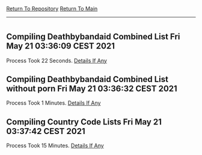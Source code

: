 [Return To Repository](https://github.com/bast69/piholeparser/)
[Return To Main](https://github.com/bast69/piholeparser/blob/master/RecentRunLogs/Mainlog.md)
____________________________________
# 
## Compiling Deathbybandaid Combined List Fri May 21 03:36:09 CEST 2021
Process Took 22 Seconds.
[Details If Any](https://github.com/bast69/piholeparser/blob/master/RecentRunLogs/TopLevelScripts/60-Writing-Additional-Lists/70-Compiling-Deathbybandaid-Combined-List.md)

## Compiling Deathbybandaid Combined List without porn Fri May 21 03:36:32 CEST 2021
Process Took 1 Minutes.
[Details If Any](https://github.com/bast69/piholeparser/blob/master/RecentRunLogs/TopLevelScripts/60-Writing-Additional-Lists/71-Compiling-Deathbybandaid-Combined-List-without-porn.md)

## Compiling Country Code Lists Fri May 21 03:37:42 CEST 2021
Process Took 15 Minutes.
[Details If Any](https://github.com/bast69/piholeparser/blob/master/RecentRunLogs/TopLevelScripts/60-Writing-Additional-Lists/75-Compiling-Country-Code-Lists.md)

